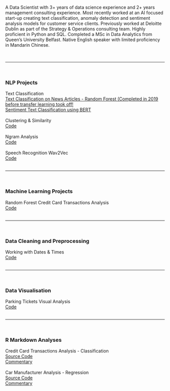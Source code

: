 <p>A Data Scientist with 3+ years of data science experience and 2+ years management consulting experience. Most recently worked at an AI focused start-up creating text classification, anomaly detection and sentiment analysis models for customer service clients. Previously worked at Deloitte Dublin as part of the Strategy & Operations consulting team. Highly proficient in Python and SQL. Completed a MSc in Data Analytics from Queen’s University Belfast. Native English speaker with limited proficiency in Mandarin Chinese.<p>
<br/>
<hr>
<br/>
<h3>NLP Projects</h3>
<p1>Text Classification<br/>
<a href="https://github.com/atowey01/NLP-Projects/blob/master/text_classification_news_articles.ipynb">Text Classification on News Articles - Random Forest (Completed in 2019 before transfer learning took off!</a><br/>
<a href="https://github.com/atowey01/NLP-Projects/blob/master/sentiment_text_classification_imdb.ipynb">Sentiment Text Classification using BERT</a><br/>
<br/>
<p1>Clustering & Similarity<br/>
<a href="https://github.com/atowey01/NLP-Projects/blob/master/clustering_and_similarity_news_headlines.ipynb">Code</a><br/>
<br/>
<p1>Ngram Analysis<br/>
<a href="https://github.com/atowey01/NLP-Projects/blob/master/ngram_analysis_syrian_war_articles.ipynb">Code</a><br/>
<br/>
<p1>Speech Recognition Wav2Vec<br/>
<a href="https://github.com/atowey01/NLP-Projects/blob/master/speech_recognition_wav2vec.ipynb">Code</a><br/>
<br/>
<hr>
<br/>
<h3>Machine Learning Projects</h3>
<p1>Random Forest Credit Card Transactions Analysis<br/>
<a href="https://github.com/atowey01/Machine-Learning-Projects/blob/master/random_forest_credit_card_transactions_analysis.ipynb">Code</a><br/>
<br/>
<hr>
<br/>
<h3>Data Cleaning and Preprocessing</h3>
<p1>Working with Dates & Times<br/>
<a href="https://github.com/atowey01/Data-Cleaning-and-Preprocessing/blob/master/working_with_dates_and_times.ipynb">Code</a><br/>
<br/>
<hr>
<br/>
<h3>Data Visualisation</h3>
<p1>Parking Tickets Visual Analysis<br/>
<a href="https://github.com/atowey01/Data-Visualisation/blob/master/parking_tickets_analysis_using_plots.ipynb">Code</a><br/>
<br/>
<hr>
<br/>
<h3>R Markdown Analyses</h3>
<p1>Credit Card Transactions Analysis - Classification<br/>
<a href="https://github.com/atowey01/R-Data-Science-Projects/blob/master/Credit_Card_Transactions_Analysis.Rmd">Source Code</a><br/>
<a href="http://rpubs.com/atowey01/CreditCardTransactionsAnalysis">Commentary</a></p1><br/>
<br/>
<p1>Car Manufacturer Analysis - Regression<br/>
<a href="https://github.com/atowey01/R-Data-Science-Projects/blob/master/Car_Manufacturer_Analysis.Rmd">Source Code</a><br/>
<a href="http://rpubs.com/atowey01/CarManufacturerAnalysis">Commentary</a></p1>



